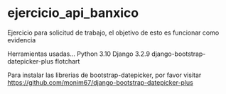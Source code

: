 # ejercicio_api_banxico
Ejercicio para solicitud de trabajo, el objetivo de esto es funcionar como evidencia

Herramientas usadas...
Python 3.10
Django 3.2.9
django-bootstrap-datepicker-plus
flotchart

Para instalar las librerias de bootstrap-datepicker, por favor visitar 
https://github.com/monim67/django-bootstrap-datepicker-plus

